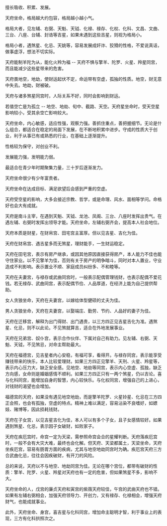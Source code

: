 擅长吸收、积累、发展。

天府坐命，格局越大约包容，格局越小越小气。

格局大者，见左辅、右弼、天魁、天钺、化禄、禄存、化权、化科、文昌、文曲、三台、八座、台辅、封诰等吉星，如果未遇到这些吉星，则视为格局小。

格局小者，遇煞星、化忌、天姚等，容易发展成奸诈、狡猾的性格，不爱说真话，做事虚浮，想法不切实际。

天府能制羊陀为从，能化火羚为福 -- 天府不惧与擎羊、陀罗、火星、羚星同宫，而且能减少这些星带来的危害。

天府畏地空，地劫，使财运起伏不定，命运带有空虚，孤独的性质。地空，财无意中失去。地劫，财被破。

天府与诸多煞星同宫时，人际关系不好，同时会影响到财运。

若值空亡是为孤立 -- 地空、地劫、旬中、截路、天空。天府星坐命时，受天空星影响较小，受其余空亡影响较大。

天府坐命，内心敏感，适应性强，观察力强。善抓住重点，善把握细节。无论是什么组合，都适合在稳定的局面下发展，在不断地积累中进步。守成的性质大于创业，利于从事已有或熟悉的行业，在基础上逐渐提升。

性格较为保守，对创业不利。

发展能力强，发明能力弱。

最适合在青少年时期聚集力量，三十岁后逐渐发力。

天府坐命很少有少年富贵者。

天府坐命在达成目标、满足欲望后会感到严重的空虚。

天府受空星的影响，大多会接近宗教、哲学，或是命理、风水、面相等学问。命格好也会大有成就。

天府是南斗主宰，在遇到天魁、天钺、龙池、凤阁、三台、八座时发挥出贵气。在遇左辅、右弼时发挥出领导才能。天府坐命，左辅右弼齐会，提高本人社会地位。

天府本质是财星，在财帛宫、田宅宫主富厚。但以见吉星、吉化为佳。

天府在财帛宫、遇吉星多而无煞星，理财能手，一生财运稳定。

天府在田宅宫，表示有房产继承，或因其他原因直接获得房产，本人能力不佳也能守住家业。以不见擎羊为佳，否则有关于房产的明争暗斗，同时对本人置业，守业造成不利影响。表示置业不顺、家庭成员纠纷多、不和睦等。

天府在夫妻宫，与禄存或武曲同宫时，一般表示配偶管理钱财，也表示配偶不爱花钱。若无禄存、武曲同宫，表示配偶节俭、人品厚道，在经济上能为自己提供帮助。

女人贪狼坐命，天府在夫妻宫，以嫁给体型健硕的丈夫为佳。

男人贪狼坐命，天府在夫妻宫，以娶端庄、勤劳、节约、人品好的妻子为佳。

天府在迁移宫，解释为出门得财、出门遇贵，以三方四正见吉星吉化为准。遇煞星、化忌，则不以此论。不见煞就算吉，适合在外地发展事业。

天府在兄弟宫、奴仆宫，表示合作伙伴、下属对自己有助力。见左辅、右弼、天魁、天钺，不见煞忌，对命主帮助最大。

天府在福德宫，见吉星者内心安稳，有福可享，看得开。与禄存同宫，表示能享受赚钱带来的快乐，本人比较爱理财。如果三方四正见擎羊、天刑、火星、羚星等，表示内心压力大，缺乏安全感。见地空、地劫等同宫，表示内心空虚、孤独，缺乏方向感，女命则是婚姻感情不顺利。如果三方四正只有一两个煞星，仍以吉论。喜与化科同宫，能增加自身的智慧，内心较快乐。与化权同宫，增强自己的上进心，对钱财的渴望也会增加。

福德宫的天府，如果没有遇见地空地劫，而是擎羊陀罗、火星铃星、化忌在三方四正会照，也会有孤独，空虚的特点。精神上难以满足，容易沾染不良嗜好，如嫖妓、赌博等，因此损耗钱财。

天府在子女宫，以见吉星吉化为佳，本人可以有多个子女，且子女感情较好。如果遇到煞星、化忌，表示因子女破财，如败家子。

天府在疾厄宫时，命宫一定为天梁，需参照命宫会合的星耀判断。天府落疾厄宫时，一般不会有大灾大难，最终也会化解。但天府、天梁都属土，天梁坐命，天府坐疾厄宫，容易有肠胃方面的疾病，尤其与地空地劫同宫时为确。疾厄宫天府三方合武曲化忌，往往会因疾破财，有开刀的风险。

总的来说，天府以不与地空、地劫同宫为佳。无论在哪个宫位，都带有破财的性质：擎羊、陀罗、火星、羚星对天府也有一定的危害，但如果煞星不多，影响不大。

天府坐命的人，戊宫的廉贞天府和寅宫的紫薇天府较佳，午宫的武曲天府也不错。如果有左辅右弼相会，加强天府领导力、开创力，又有禄存、化禄相会，增强天府财气，也能成就事业。

此外，天府坐命、身宫，喜吉星与化科同宫，增加命主聪明才智，利于事业上的表现，三方有化科拱照次之。